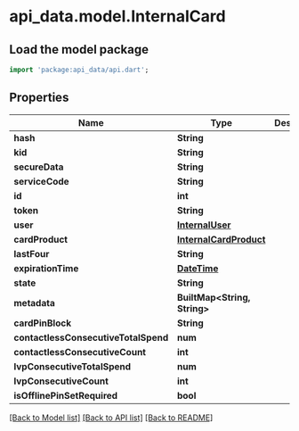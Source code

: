 # api_data.model.InternalCard

## Load the model package
```dart
import 'package:api_data/api.dart';
```

## Properties
Name | Type | Description | Notes
------------ | ------------- | ------------- | -------------
**hash** | **String** |  | [optional] 
**kid** | **String** |  | [optional] 
**secureData** | **String** |  | [optional] 
**serviceCode** | **String** |  | [optional] 
**id** | **int** |  | 
**token** | **String** |  | 
**user** | [**InternalUser**](InternalUser.md) |  | 
**cardProduct** | [**InternalCardProduct**](InternalCardProduct.md) |  | 
**lastFour** | **String** |  | 
**expirationTime** | [**DateTime**](DateTime.md) |  | [optional] 
**state** | **String** |  | [optional] 
**metadata** | **BuiltMap&lt;String, String&gt;** |  | [optional] 
**cardPinBlock** | **String** |  | [optional] 
**contactlessConsecutiveTotalSpend** | **num** |  | [optional] 
**contactlessConsecutiveCount** | **int** |  | [optional] 
**lvpConsecutiveTotalSpend** | **num** |  | [optional] 
**lvpConsecutiveCount** | **int** |  | [optional] 
**isOfflinePinSetRequired** | **bool** |  | [optional] 

[[Back to Model list]](../README.md#documentation-for-models) [[Back to API list]](../README.md#documentation-for-api-endpoints) [[Back to README]](../README.md)


